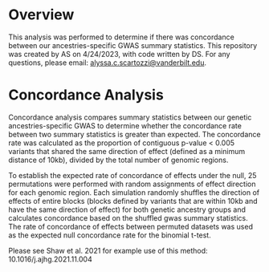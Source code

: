 # Overview
This analysis was performed to determine if there was concordance between our ancestries-specific GWAS summary statistics. This repository was created by AS on 4/24/2023, with code written by DS. For any questions, please email: alyssa.c.scartozzi@vanderbilt.edu. 

# Concordance Analysis
Concordance analysis compares summary statistics between our genetic ancestries-specific GWAS to determine whether the concordance rate between two summary statistics is greater than expected. The concordance rate was calculated as the proportion of contiguous p-value < 0.005 variants that shared the same direction of effect (defined as a minimum distance of 10kb), divided by the total number of genomic regions. 

To establish the expected rate of concordance of effects under the null, 25 permutations were performed with random assignments of effect direction for each genomic region. Each simulation randomly shuffles the direction of effects of entire blocks (blocks defined by variants that are within 10kb and have the same direction of effect) for both genetic ancestry groups and calculates concordance based on the shuffled gwas summary statistics. The rate of concordance of effects between permuted datasets was used as the expected null concordance rate for the binomial t-test.

Please see Shaw et al. 2021 for example use of this method: 10.1016/j.ajhg.2021.11.004
